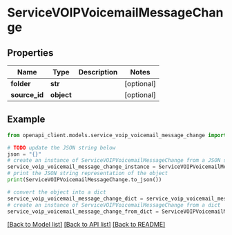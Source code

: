 # ServiceVOIPVoicemailMessageChange


## Properties

Name | Type | Description | Notes
------------ | ------------- | ------------- | -------------
**folder** | **str** |  | [optional] 
**source_id** | **object** |  | [optional] 

## Example

```python
from openapi_client.models.service_voip_voicemail_message_change import ServiceVOIPVoicemailMessageChange

# TODO update the JSON string below
json = "{}"
# create an instance of ServiceVOIPVoicemailMessageChange from a JSON string
service_voip_voicemail_message_change_instance = ServiceVOIPVoicemailMessageChange.from_json(json)
# print the JSON string representation of the object
print(ServiceVOIPVoicemailMessageChange.to_json())

# convert the object into a dict
service_voip_voicemail_message_change_dict = service_voip_voicemail_message_change_instance.to_dict()
# create an instance of ServiceVOIPVoicemailMessageChange from a dict
service_voip_voicemail_message_change_from_dict = ServiceVOIPVoicemailMessageChange.from_dict(service_voip_voicemail_message_change_dict)
```
[[Back to Model list]](../README.md#documentation-for-models) [[Back to API list]](../README.md#documentation-for-api-endpoints) [[Back to README]](../README.md)


